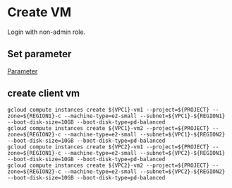 # Create VM
Login with non-admin role.

## Set parameter
[Parameter](https://github.com/adithaha/gcp-tutorial/blob/main/vpc/parameter.md)

## create client vm 
```
gcloud compute instances create ${VPC1}-vm1 --project=${PROJECT} --zone=${REGION1}-c --machine-type=e2-small --subnet=${VPC1}-${REGION1} --boot-disk-size=10GB --boot-disk-type=pd-balanced
gcloud compute instances create ${VPC1}-vm2 --project=${PROJECT} --zone=${REGION2}-c --machine-type=e2-small --subnet=${VPC1}-${REGION2} --boot-disk-size=10GB --boot-disk-type=pd-balanced
gcloud compute instances create ${VPC2}-vm1 --project=${PROJECT} --zone=${REGION1}-c --machine-type=e2-small --subnet=${VPC2}-${REGION1} --boot-disk-size=10GB --boot-disk-type=pd-balanced
gcloud compute instances create ${VPC2}-vm2 --project=${PROJECT} --zone=${REGION2}-c --machine-type=e2-small --subnet=${VPC2}-${REGION2} --boot-disk-size=10GB --boot-disk-type=pd-balanced

```
